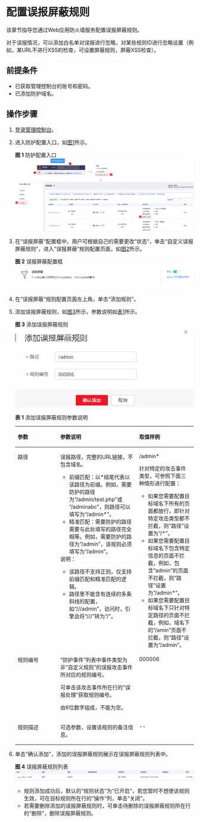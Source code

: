 # 配置误报屏蔽规则<a name="waf_01_0016"></a>

该章节指导您通过Web应用防火墙服务配置误报屏蔽规则。

对于误报情况，可以添加白名单对误报进行忽略，对某些规则ID进行忽略设置（例如，某URL不进行XSS的检查，可设置屏蔽规则，屏蔽XSS检查）。

## 前提条件<a name="section2256777914731"></a>

-   已获取管理控制台的账号和密码。
-   已添加防护域名。

## 操作步骤<a name="section6607803193933"></a>

1.  [登录管理控制台](https://console.huaweicloud.com/&locale=zh-cn)。
2.  进入防护配置入口，如[图1](#waf_01_0008_fig089771664710)所示。

    **图 1**  防护配置入口<a name="waf_01_0008_fig089771664710"></a>  
    ![](figures/防护配置入口.png "防护配置入口")

3.  在“误报屏蔽“配置框中，用户可根据自己的需要更改“状态“，单击“自定义误报屏蔽规则“，进入“误报屏蔽“规则配置页面，如[图2](#fig44151977327)所示。

    **图 2**  误报屏蔽配置框<a name="fig44151977327"></a>  
    ![](figures/误报屏蔽配置框.png "误报屏蔽配置框")

4.  在“误报屏蔽“规则配置页面左上角，单击“添加规则“。
5.  添加误报屏蔽规则，如[图3](#fig14415389105236)所示，参数说明如[表1](#table4696626918715)所示。

    **图 3**  添加误报屏蔽规则<a name="fig14415389105236"></a>  
    ![](figures/添加误报屏蔽规则.png "添加误报屏蔽规则")

    **表 1**  添加误报屏蔽规则参数说明

    <a name="table4696626918715"></a>
    <table><thead align="left"><tr id="row151760118715"><th class="cellrowborder" valign="top" width="23.84%" id="mcps1.2.4.1.1"><p id="p3258956818715"><a name="p3258956818715"></a><a name="p3258956818715"></a>参数</p>
    </th>
    <th class="cellrowborder" valign="top" width="44.12%" id="mcps1.2.4.1.2"><p id="p2250934518715"><a name="p2250934518715"></a><a name="p2250934518715"></a>参数说明</p>
    </th>
    <th class="cellrowborder" valign="top" width="32.04%" id="mcps1.2.4.1.3"><p id="p2986065181135"><a name="p2986065181135"></a><a name="p2986065181135"></a>取值样例</p>
    </th>
    </tr>
    </thead>
    <tbody><tr id="row125751318715"><td class="cellrowborder" valign="top" width="23.84%" headers="mcps1.2.4.1.1 "><p id="p3474973518715"><a name="p3474973518715"></a><a name="p3474973518715"></a>路径</p>
    </td>
    <td class="cellrowborder" valign="top" width="44.12%" headers="mcps1.2.4.1.2 "><p id="p6326519018715"><a name="p6326519018715"></a><a name="p6326519018715"></a>误报路径，完整的URL链接，不包含域名。</p>
    <a name="ul1515617591337"></a><a name="ul1515617591337"></a><ul id="ul1515617591337"><li>前缀匹配：以*结尾代表以该路径为前缀。例如，需要防护的路径为<span class="parmvalue" id="parmvalue1111962015414"><a name="parmvalue1111962015414"></a><a name="parmvalue1111962015414"></a>“/admin/test.php”</span>或 <span class="parmvalue" id="parmvalue5307927143"><a name="parmvalue5307927143"></a><a name="parmvalue5307927143"></a>“/adminabc”</span>，则路径可以填写为<span class="parmvalue" id="parmvalue12617113514412"><a name="parmvalue12617113514412"></a><a name="parmvalue12617113514412"></a>“/admin*”</span>。</li><li>精准匹配：需要防护的路径需要与此处填写的路径完全相等。例如，需要防护的路径为<span class="parmvalue" id="parmvalue1032614581447"><a name="parmvalue1032614581447"></a><a name="parmvalue1032614581447"></a>“/admin”</span>，该规则必须填写为<span class="parmvalue" id="parmvalue71301461752"><a name="parmvalue71301461752"></a><a name="parmvalue71301461752"></a>“/admin”</span>。</li></ul>
    <div class="note" id="note15799173511525"><a name="note15799173511525"></a><a name="note15799173511525"></a><span class="notetitle"> 说明： </span><div class="notebody"><a name="ul20707155819344"></a><a name="ul20707155819344"></a><ul id="ul20707155819344"><li>该路径不支持正则，仅支持前缀匹配和精准匹配的逻辑。</li><li>路径里不能含有连续的多条斜线的配置，如<span class="parmvalue" id="parmvalue15660135573716"><a name="parmvalue15660135573716"></a><a name="parmvalue15660135573716"></a>“///admin”</span>，访问时，引擎会将<span class="parmvalue" id="parmvalue3913154823813"><a name="parmvalue3913154823813"></a><a name="parmvalue3913154823813"></a>“///”</span>转为<span class="parmvalue" id="parmvalue147935113816"><a name="parmvalue147935113816"></a><a name="parmvalue147935113816"></a>“/”</span>。</li></ul>
    </div></div>
    </td>
    <td class="cellrowborder" valign="top" width="32.04%" headers="mcps1.2.4.1.3 "><p id="p40544725181135"><a name="p40544725181135"></a><a name="p40544725181135"></a>/admin*</p>
    <p id="p749261073816"><a name="p749261073816"></a><a name="p749261073816"></a>针对特定的攻击事件类型，可参照下面三种情形进行配置：</p>
    <a name="ul294417207388"></a><a name="ul294417207388"></a><ul id="ul294417207388"><li>如果您需要配置目标域名下所有的页面都放行，即针对特定攻击类型都不拦截，则<span class="parmname" id="parmname1788219496384"><a name="parmname1788219496384"></a><a name="parmname1788219496384"></a>“路径”</span>设置为<span class="parmvalue" id="parmvalue192905815388"><a name="parmvalue192905815388"></a><a name="parmvalue192905815388"></a>“/*”</span>。</li><li>如果您需要配置目标域名下包含特定信息的页面不拦截，例如，包含<span class="parmvalue" id="parmvalue9301415153910"><a name="parmvalue9301415153910"></a><a name="parmvalue9301415153910"></a>“admin”</span>的页面不拦截，则<span class="parmname" id="parmname683482612395"><a name="parmname683482612395"></a><a name="parmname683482612395"></a>“路径”</span>设置为<span class="parmvalue" id="parmvalue88547366397"><a name="parmvalue88547366397"></a><a name="parmvalue88547366397"></a>“/admin*”</span>。</li><li>如果您需要配置目标域名下只针对特定路径的页面不拦截，例如，域名下的<span class="parmvalue" id="parmvalue107842555394"><a name="parmvalue107842555394"></a><a name="parmvalue107842555394"></a>“/amin”</span>页面不拦截，则<span class="parmname" id="parmname2423362403"><a name="parmname2423362403"></a><a name="parmname2423362403"></a>“路径”</span>设置为<span class="parmvalue" id="parmvalue1242317611407"><a name="parmvalue1242317611407"></a><a name="parmvalue1242317611407"></a>“/admin”</span>。</li></ul>
    </td>
    </tr>
    <tr id="row3251580618715"><td class="cellrowborder" valign="top" width="23.84%" headers="mcps1.2.4.1.1 "><p id="p1653459218715"><a name="p1653459218715"></a><a name="p1653459218715"></a>规则编号</p>
    </td>
    <td class="cellrowborder" valign="top" width="44.12%" headers="mcps1.2.4.1.2 "><p id="p167454859433"><a name="p167454859433"></a><a name="p167454859433"></a><span class="parmname" id="parmname11317164219301"><a name="parmname11317164219301"></a><a name="parmname11317164219301"></a>“防护事件”</span>列表中事件类型为非<span class="parmvalue" id="parmvalue493949259433"><a name="parmvalue493949259433"></a><a name="parmvalue493949259433"></a>“自定义规则”</span>的误报攻击事件所对应的规则编号。</p>
    <p id="p173433969435"><a name="p173433969435"></a><a name="p173433969435"></a>可单击该攻击事件所在行的<span class="uicontrol" id="uicontrol4655489094337"><a name="uicontrol4655489094337"></a><a name="uicontrol4655489094337"></a>“误报处理”</span>获取规则编号。</p>
    <p id="p6423359118715"><a name="p6423359118715"></a><a name="p6423359118715"></a>由6位数字组成，不能为空。</p>
    </td>
    <td class="cellrowborder" valign="top" width="32.04%" headers="mcps1.2.4.1.3 "><p id="p62897256181135"><a name="p62897256181135"></a><a name="p62897256181135"></a>000006</p>
    </td>
    </tr>
    <tr id="row11241112714318"><td class="cellrowborder" valign="top" width="23.84%" headers="mcps1.2.4.1.1 "><p id="p1524172711310"><a name="p1524172711310"></a><a name="p1524172711310"></a>规则描述</p>
    </td>
    <td class="cellrowborder" valign="top" width="44.12%" headers="mcps1.2.4.1.2 "><p id="p82416271336"><a name="p82416271336"></a><a name="p82416271336"></a>可选参数，设置该规则的备注信息。</p>
    </td>
    <td class="cellrowborder" valign="top" width="32.04%" headers="mcps1.2.4.1.3 "><p id="p92411727139"><a name="p92411727139"></a><a name="p92411727139"></a>--</p>
    </td>
    </tr>
    </tbody>
    </table>

6.  单击“确认添加“，添加的误报屏蔽规则展示在误报屏蔽规则列表中。

    **图 4**  误报屏蔽规则列表<a name="fig1992112352318"></a>  
    ![](figures/误报屏蔽规则列表.png "误报屏蔽规则列表")

    -   规则添加成功后，默认的“规则状态“为“已开启“，若您暂时不想使该规则生效，可在目标规则所在行的“操作“列，单击“关闭“。
    -   若需要删除添加的误报屏蔽规则时，可单击待删除的误报屏蔽规则所在行的“删除“，删除误报屏蔽规则。


